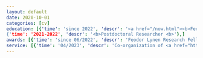 ```yaml
---
layout: default
date: 2020-10-01
categories: [cv]
education: [{'time': 'since 2022', 'descr': '<a href="/now.html"><b>Feodor Lynen Postdoctoral Researcher</b></a>, University of Luxemburg, Luxemburg <br> Workgroup: <a href="https://wwwen.uni.lu/recherche/fstm/dphyms/people/alexandre_tkatchenko"><i>Prof. A. Tkatchenko</i></a>},
{'time': '2021-2022', 'descr': '<b>Postdoctoral Researcher <b>'},]
awards: [{'time': 'since 06/2022', 'descr': 'Feodor Lynen Research Fellowship (<i>Alexander von Humboldt Foundation</i>)'},]
service: [{'time': '04/2023', 'descr': 'Co-organization of <a href="https://estml.github.io/">ESTML 2023</a> Workshop in Levi, Finland' },]
---
```

